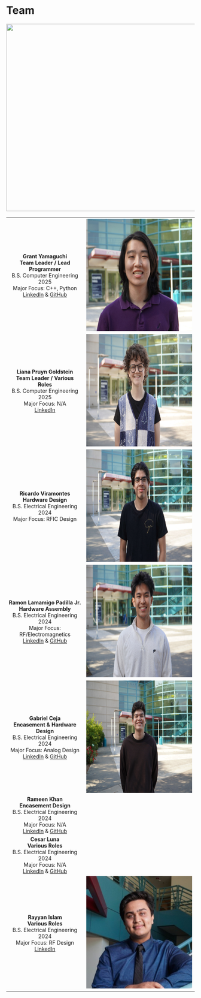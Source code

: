 # Team

<img src="Pics/team.jpg?raw=true" height="500" width="750">

| | |
|:---------------------------------------------------------:|:---------------------------------------------------:|
|**Grant Yamaguchi** <br/> **Team Leader / Lead Programmer** <br/> B.S. Computer Engineering 2025 <br/> Major Focus: C++, Python <br/> [LinkedIn](www.linkedin.com/in/grant-j-m-yamaguchi) & [GitHub](https://github.com/MiyuYamasaki-Davis) | <img src="Pics/grant.jpg?raw=true" height="300"> | 
|**Liana Pruyn Goldstein** <br/> **Team Leader / Various Roles** <br/> B.S. Computer Engineering 2025 <br/> Major Focus: N/A <br/> [LinkedIn](https://www.linkedin.com/in/liana-pruyn-goldstein-94a753207/) | <img src="Pics/liana2.jpg?raw=true" height="300"> |
|**Ricardo Viramontes** <br/> **Hardware Design** <br/> B.S. Electrical Engineering 2024 <br/> Major Focus: RFIC Design <br/> | <img src="Pics/ricky.jpg?raw=true" height="300"> |
|**Ramon Lamamigo Padilla Jr.** <br/> **Hardware Assembly** <br/> B.S. Electrical Engineering 2024 <br/> Major Focus: RF/Electromagnetics <br/> [LinkedIn](https://www.linkedin.com/in/rj-padilla-9519b3199/) & [GitHub](https://github.com/rjpadilla) | <img src="Pics/rj.jpg?raw=true" height="300"> |
|**Gabriel Ceja** <br/> **Encasement & Hardware Design** <br/> B.S. Electrical Engineering 2024 <br/> Major Focus: Analog Design <br/> [LinkedIn](www.linkedin.com/in/gabrielceja) & [GitHub](https://github.com/gabrielceja) | <img src="Pics/gabe.jpeg?raw=true" height="300"> |
|**Rameen Khan** <br/> **Encasement Design** <br/> B.S. Electrical Engineering 2024 <br/> Major Focus: N/A <br/> [LinkedIn](https://www.linkedin.com/in/rameen-a-khan) & [GitHub](https://github.com/rameeeeenkhan) |  |
|**Cesar Luna** <br/> **Various Roles** <br/> B.S. Electrical Engineering 2024 <br/> Major Focus: N/A <br/> [LinkedIn](https://www.linkedin.com/in/cesar-luna-321a45222) & [GitHub](https://github.com/Cesar-A-Luna) |  |
|**Rayyan Islam** <br/> **Various Roles** <br/> B.S. Electrical Engineering 2024 <br/> Major Focus: RF Design <br/> [LinkedIn](https://www.linkedin.com/in/rayyislam/) | <img src="Pics/rayyan.jpeg?raw-true" height="300"> |
